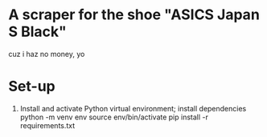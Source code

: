 # A scraper for the shoe "ASICS Japan S Black"
cuz i haz no money, yo


# Set-up
1. Install and activate Python virtual environment; install dependencies
python -m venv env
source env/bin/activate
pip install -r requirements.txt
